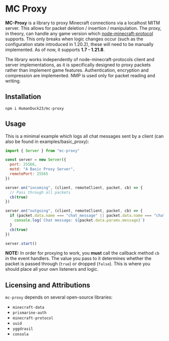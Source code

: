 # MC Proxy

**MC-Proxy** is a library to proxy Minecraft connections via a localhost MITM server. 
This allows for packet deletion / insertion / manipulation.
The proxy, in theory, can handle any game version which [node-minecraft-protocol](https://github.com/PrismarineJS/node-minecraft-protocol)
supports. This only breaks when logic changes occur (such as the configuration state introduced in 1.20.2),
these will need to be manually implemented. As of now, it supports **1.7 - 1.21.8**.

The library works independently of node-minecraft-protocols client and server implementations,
as it is specifically designed to proxy packets rather than implement game features.
Authentication, encryption and compression are implemented. NMP is used only for packet reading and writing.

## Installation

```
npm i HumanDuck23/mc-proxy
```

## Usage

This is a minimal example which logs all chat messages sent by a client (can also be found in examples/basic_proxy):

```js
import { Server } from "mc-proxy"

const server = new Server({
  port: 25566,
  motd: "A Basic Proxy Server",
  remotePort: 25565
})

server.on("incoming", (client, remoteClient, packet, cb) => {
  // Pass through all packets
  cb(true)
})

server.on("outgoing", (client, remoteClient, packet, cb) => {
  if (packet.data.name === "chat_message" || packet.data.name === "chat") {
    console.log(`Chat message: ${packet.data.params.message}`)
  }
  cb(true)
})

server.start()
```

**NOTE:** In order for proxying to work, you **must** call the callback method `cb` in the event handlers.
The value you pass to it determines whether the packet is passed through (`true`) or dropped (`false`).
This is where you should place all your own listeners and logic.

## Licensing and Attributions

`mc-proxy` depends on several open-source libraries:

- `minecraft-data`
- `prismarine-auth`
- `minecraft-protocol`
- `uuid`
- `yggdrasil`
- `consola`